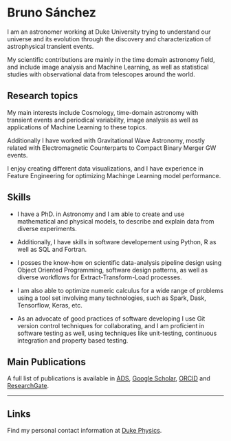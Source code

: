 # Bruno Sánchez


I am an astronomer working at Duke University trying to understand our universe and its evolution through the discovery and characterization of astrophysical transient events.

My scientific contributions are mainly in the time domain astronomy field, and include image analysis and Machine Learning, as well as statistical studies with observational data from telescopes around the world.

## Research topics

My main interests include Cosmology, time-domain astronomy with transient events
and periodical variability, image analysis as well as applications of Machine
Learning to these topics.

Additionally I have worked with Gravitational Wave Astronomy, mostly related
with Electromagnetic Counterparts to Compact Binary Merger GW events.

I enjoy creating different data visualizations, and I have experience in Feature
Engineering for optimizing Machinge Learning model performance.

## Skills

* I have a PhD. in Astronomy and I am able to create and use mathematical and
physical models, to describe and explain data from diverse experiments.

* Additionally, I have skills in software developement using Python, R as well as
SQL and Fortran.

* I posses the know-how on scientific data-analysis pipeline design using Object
Oriented Programming, software design patterns, as well as diverse workflows for
Extract-Transform-Load processes.

* I am also able to optimize numeric calculus for a wide range of problems using a tool set involving many technologies, such as Spark, Dask, Tensorflow, Keras, etc.

* As an advocate of good practices of software developing I use Git version control techniques for
collaborating, and I am proficient in software testing as well, using techniques like unit-testing, continuous integration and property based testing.

## Main Publications

A full list of publications is available in [ADS](https://ui.adsabs.harvard.edu/public-libraries/NQfpQEIrQFGsSnBzZTI9yQ), [Google Scholar](https://scholar.google.com/citations?user=XrrlfKgAAAAJ&hl=en&gmla=AJsN-F6bMm7Zdnje_bv7m_eF6WL-ozOP82hAoH5bEMXflKwstKbzl0TeqVS4tH6KnoMeHxiBlOmcRMynSBSokzuNsGR2lOLuvdmEeMyqS0lmHikZSzHzr6Sg8THyAZPNXxuwLMjf00Wa), [ORCID](https://orcid.org/0000-0002-8687-0669) and [ResearchGate](https://www.researchgate.net/profile/Bruno-Sanchez-5).


----------
## Links

Find my personal contact information at [Duke Physics](https://scholars.duke.edu/person/bruno.sanchez).

